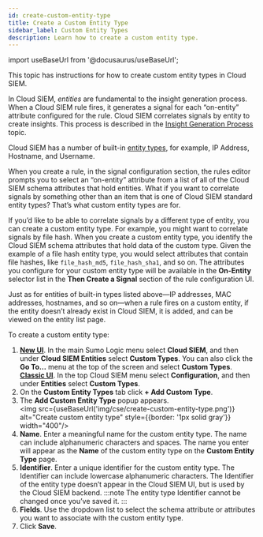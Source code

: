 ```yaml
---
id: create-custom-entity-type
title: Create a Custom Entity Type
sidebar_label: Custom Entity Types
description: Learn how to create a custom entity type.
---
```


import useBaseUrl from '@docusaurus/useBaseUrl';

This topic has instructions for how to create custom entity types in Cloud SIEM.

In Cloud SIEM, *entities* are fundamental to the insight generation process. When a Cloud SIEM rule fires, it generates a signal for each “on-entity” attribute configured for the rule. Cloud SIEM correlates signals by entity to create insights. This process is described in the [Insight Generation Process](/docs/cse/get-started-with-cloud-siem/insight-generation-process/) topic.

Cloud SIEM has a number of built-in [entity types](/docs/cse/records-signals-entities-insights/view-manage-entities#about-entities), for example, IP Address, Hostname, and Username.

When you create a rule, in the signal configuration section, the rules editor prompts you to select an “on-entity” attribute from a list of all of the Cloud SIEM schema attributes that hold entities. What if you want to correlate signals by something other than an item that is one of Cloud SIEM standard entity types? That’s what custom entity types are for.

If you’d like to be able to correlate signals by a different type of entity, you can create a custom entity type. For example, you might want to correlate signals by file hash. When you create a custom entity type, you identify the Cloud SIEM schema attributes that hold data of the custom type. Given the example of a file hash entity type, you would select attributes that contain file hashes, like `file_hash_md5`, `file_hash_sha1`, and so on. The attributes you configure for your custom entity type will be available in the **On-Entity** selector list in the **Then Create a Signal** section of the rule configuration UI. 

Just as for entities of built-in types listed above—IP addresses, MAC addresses, hostnames, and so on—when a rule fires on a custom entity, if the entity doesn’t already exist in Cloud SIEM, it is added, and can be viewed on the entity list page.

To create a custom entity type:

1. [**New UI**](/docs/get-started/sumo-logic-ui). In the main Sumo Logic menu select **Cloud SIEM**, and then under **Cloud SIEM Entities** select **Custom Types**. You can also click the **Go To...** menu at the top of the screen and select **Custom Types**.  <br/>[**Classic UI**](/docs/get-started/sumo-logic-ui-classic). In the top Cloud SIEM menu select **Configuration**, and then under **Entities** select **Custom Types**. 
1. On the **Custom Entity Types** tab click **+ Add Custom Type**. 
2. The **Add Custom Entity Type** popup appears. <br/><img src={useBaseUrl('img/cse/create-custom-entity-type.png')} alt="Create custom entity type" style={{border: '1px solid gray'}} width="400"/>
3. **Name**. Enter a meaningful name for the custom entity type. The name can include alphanumeric characters and spaces. The name you enter will appear as the **Name** of the custom entity type on the **Custom Entity Type** page. 
4. **Identifier**. Enter a unique identifier for the custom entity type. The Identifier can include lowercase alphanumeric characters. The Identifier of the entity type doesn’t appear in the Cloud SIEM UI, but is used by the Cloud SIEM backend.
    :::note
    The entity type Identifier cannot be changed once you’ve saved it.
    :::
5. **Fields**. Use the dropdown list to select the schema attribute or attributes you want to associate with the custom entity type.
6. Click **Save**.

